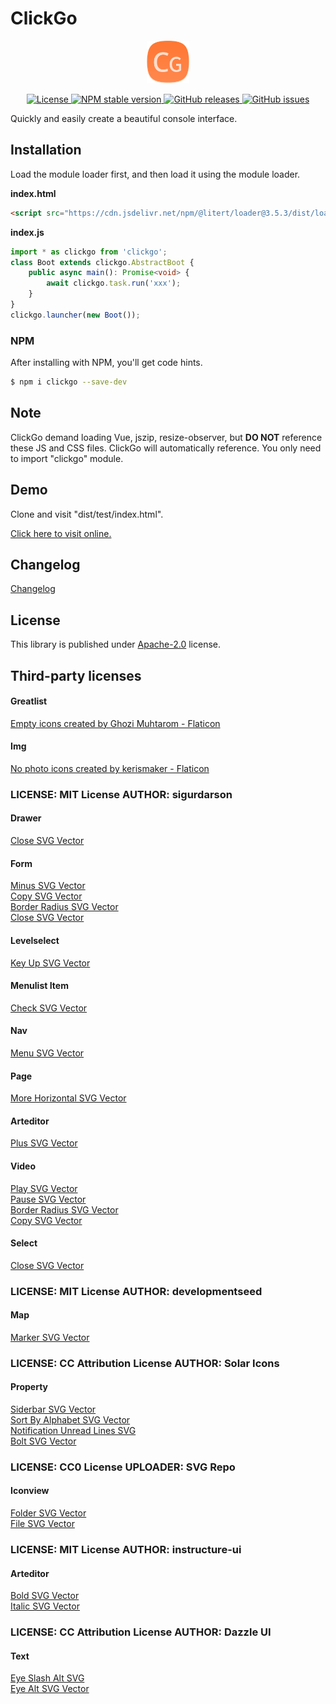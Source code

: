 # ClickGo

<p align="center"><img src="dist/icon.png" width="68" height="68" alt="ClickGo"></p>
<p align="center">
    <a href="https://github.com/maiyun/clickgo/blob/master/LICENSE">
        <img alt="License" src="https://img.shields.io/github/license/maiyun/clickgo?color=blue" />
    </a>
    <a href="https://www.npmjs.com/package/clickgo">
        <img alt="NPM stable version" src="https://img.shields.io/npm/v/clickgo?color=brightgreen&logo=npm" />
    </a>
    <a href="https://github.com/maiyun/clickgo/releases">
        <img alt="GitHub releases" src="https://img.shields.io/github/v/release/maiyun/clickgo?color=brightgreen&logo=github" />
    </a>
    <a href="https://github.com/maiyun/clickgo/issues">
        <img alt="GitHub issues" src="https://img.shields.io/github/issues/maiyun/clickgo?color=blue&logo=github" />
    </a>
</p>

Quickly and easily create a beautiful console interface.

## Installation

Load the module loader first, and then load it using the module loader.

**index.html**

```html
<script src="https://cdn.jsdelivr.net/npm/@litert/loader@3.5.3/dist/loader.min.js?path=index&npm={'clickgo':'3.12.1'}"></script>
```

**index.js**

```typescript
import * as clickgo from 'clickgo';
class Boot extends clickgo.AbstractBoot {
    public async main(): Promise<void> {
        await clickgo.task.run('xxx');
    }
}
clickgo.launcher(new Boot());
```

### NPM

After installing with NPM, you'll get code hints.

```sh
$ npm i clickgo --save-dev
```

## Note

ClickGo demand loading Vue, jszip, resize-observer, but **DO NOT** reference these JS and CSS files. ClickGo will automatically reference. You only need to import "clickgo" module.

## Demo

Clone and visit "dist/test/index.html".

[Click here to visit online.](https://maiyun.github.io/clickgo/dist/test/)

## Changelog

[Changelog](doc/CHANGELOG.md)

## License

This library is published under [Apache-2.0](./LICENSE) license.

## Third-party licenses

#### Greatlist

<a href="https://www.flaticon.com/free-icons/empty" title="empty icons">Empty icons created by Ghozi Muhtarom - Flaticon</a>

#### Img

<a href="https://www.flaticon.com/free-icons/no-photo" title="no photo icons">No photo icons created by kerismaker - Flaticon</a>

### **LICENSE:** MIT License **AUTHOR:** sigurdarson

#### Drawer

[Close SVG Vector](https://www.svgrepo.com/svg/446990/close)

#### Form

[Minus SVG Vector](https://www.svgrepo.com/svg/447026/minus)  
[Copy SVG Vector](https://www.svgrepo.com/svg/446994/copy)  
[Border Radius SVG Vector](https://www.svgrepo.com/svg/446973/border-radius)  
[Close SVG Vector](https://www.svgrepo.com/svg/446990/close)

#### Levelselect

[Key Up SVG Vector](https://www.svgrepo.com/svg/447022/key-up)

#### Menulist Item

[Check SVG Vector](https://www.svgrepo.com/svg/446979/check)

#### Nav

[Menu SVG Vector](https://www.svgrepo.com/svg/447023/menu)

#### Page

[More Horizontal SVG Vector](https://www.svgrepo.com/svg/447028/more-horizontal)

#### Arteditor

[Plus SVG Vector](https://www.svgrepo.com/svg/447037/plus)

#### Video

[Play SVG Vector](https://www.svgrepo.com/svg/447035/play)  
[Pause SVG Vector](https://www.svgrepo.com/svg/447033/pause)  
[Border Radius SVG Vector](https://www.svgrepo.com/svg/446973/border-radius)  
[Copy SVG Vector](https://www.svgrepo.com/svg/446994/copy)

#### Select

[Close SVG Vector](https://www.svgrepo.com/svg/446990/close)

### **LICENSE:** MIT License **AUTHOR:** developmentseed

#### Map

[Marker SVG Vector](https://www.svgrepo.com/svg/379072/marker)

### **LICENSE:** CC Attribution License **AUTHOR:** Solar Icons

#### Property

[Siderbar SVG Vector](https://www.svgrepo.com/svg/529875/siderbar)  
[Sort By Alphabet SVG Vector](https://www.svgrepo.com/svg/529901/sort-by-alphabet)  
[Notification Unread Lines SVG](https://www.svgrepo.com/svg/529113/notification-unread-lines)  
[Bolt SVG Vector](https://www.svgrepo.com/svg/528871/bolt)

### **LICENSE:** CC0 License **UPLOADER:** SVG Repo

#### Iconview

[Folder SVG Vector](https://www.svgrepo.com/svg/474852/folder)  
[File SVG Vector](https://www.svgrepo.com/svg/474842/file)

### **LICENSE:** MIT License **AUTHOR:** instructure-ui

#### Arteditor

[Bold SVG Vector](https://www.svgrepo.com/svg/501109/bold)  
[Italic SVG Vector](https://www.svgrepo.com/svg/501238/italic)

### **LICENSE:** CC Attribution License **AUTHOR:** Dazzle UI

#### Text

[Eye Slash Alt SVG](https://www.svgrepo.com/svg/532463/eye-slash-alt)  
[Eye Alt SVG Vector ](https://www.svgrepo.com/svg/532492/eye-alt)